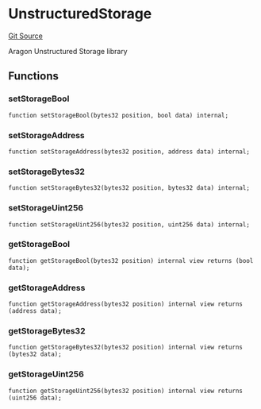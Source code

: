 # UnstructuredStorage
[Git Source](https://github.com/lidofinance/community-staking-module/blob/49f6937ff74cffecb74206f771c12be0e9e28448/src/lib/UnstructuredStorage.sol)

Aragon Unstructured Storage library


## Functions
### setStorageBool


```solidity
function setStorageBool(bytes32 position, bool data) internal;
```

### setStorageAddress


```solidity
function setStorageAddress(bytes32 position, address data) internal;
```

### setStorageBytes32


```solidity
function setStorageBytes32(bytes32 position, bytes32 data) internal;
```

### setStorageUint256


```solidity
function setStorageUint256(bytes32 position, uint256 data) internal;
```

### getStorageBool


```solidity
function getStorageBool(bytes32 position) internal view returns (bool data);
```

### getStorageAddress


```solidity
function getStorageAddress(bytes32 position) internal view returns (address data);
```

### getStorageBytes32


```solidity
function getStorageBytes32(bytes32 position) internal view returns (bytes32 data);
```

### getStorageUint256


```solidity
function getStorageUint256(bytes32 position) internal view returns (uint256 data);
```

